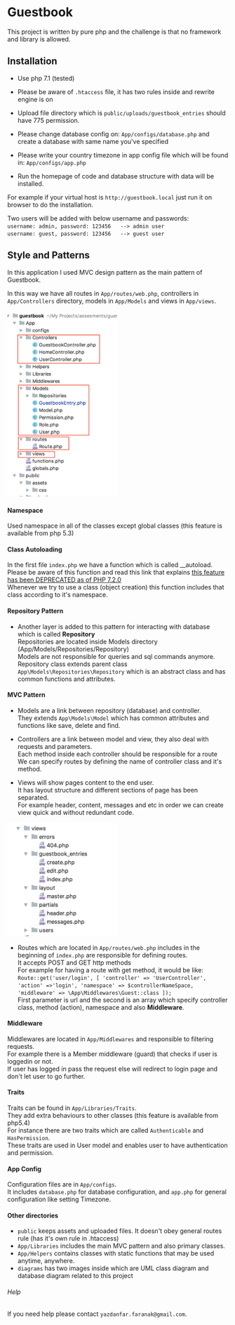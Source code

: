# Guestbook

This project is written by pure php and the challenge is that no framework and library is allowed.

## Installation

* Use php 7.1 (tested)

* Please be aware of ``.htaccess`` file, it has two rules inside and rewrite engine is on

* Upload file directory which is ```public/uploads/guestbook_entries``` should have 775 permission.

* Please change database config on: ``App/configs/database.php`` and create a database with same name you've specified

* Please write your country timezone in app config file which will be found in: ```App/configs/app.php```

* Run the homepage of code and database structure with data will be installed.

For example if your virtual host is ```http://guestbook.local``` just run it on browser to do the installation.

Two users will be added with below username and passwords:  
``username: admin, password: 123456   --> admin user``  
``username: guest, password: 123456   --> guest user``


## Style and Patterns

In this application I used MVC design pattern as the main pattern of Guestbook.  
  
In this way we have all routes in ``App/routes/web.php``, controllers in ``App/Controllers`` directory, models in ``App/Models`` and views in ``App/views``.  
<br/><img src="/readme/screenshots/mvc_pattern.png" width="250px">

#### Namespace
Used namespace in all of the classes except global classes (this feature is available from php 5.3)


#### Class Autoloading
In the first file ```index.php``` we have a function which is called __autoload.  
Please be aware of this function and read this link that explains [this feature has been DEPRECATED as of PHP 7.2.0](http://php.net/manual/en/function.autoload.php)  
Whenever we try to use a class (object creation) this function includes that class according to it's namespace.

#### Repository Pattern
* Another layer is added to this pattern for interacting with database which is called <b>Repository</b>  
Repositories are located inside Models directory (App/Models/Repositories/Repository)  
Models are not responsible for queries and sql commands anymore.  
Repository class extends parent class ``App\Models\Repositories\Repository`` which is an abstract class and has common functions and attributes.

#### MVC Pattern
* Models are a link between repository (database) and controller.  
They extends ``App\Models\Model`` which has common attributes and functions like save, delete and find.

* Controllers are a link between model and view, they also deal with requests and parameters.  
Each method inside each controller should be responsible for a route  
We can specify routes by defining the name of controller class and it's method.

* Views will show pages content to the end user.  
It has layout structure and different sections of page has been separated.  
For example header, content, messages and etc in order we can create view quick and without redundant code.  
<img src="/readme/screenshots/views_layout.png" width="250px">

* Routes which are located in ``App/routes/web.php`` includes in the beginning of ``index.php`` are responsible for defining routes.  
It accepts POST and GET http methods  
For example for having a route with get method, it would be like: 
```Route::get('user/login', [ 'controller' => 'UserController', 'action' =>'login', 'namespace' => $controllerNameSpace, 'middleware' => \App\Middlewares\Guest::class ]);```  
First parameter is url and the second is an array which specify controller class, method (action), namespace and also <b>Middleware</b>.  

#### Middleware
Middlewares are located in ```App/Middlewares``` and responsible to filtering requests.  
For example there is a Member middleware (guard) that checks if user is loggedin or not.  
If user has logged in pass the request else will redirect to login page and don't let user to go further.

#### Traits
Traits can be found in ```App/Libraries/Traits```.  
They add extra behaviours to other classes (this feature is available from php5.4)  
For instance there are two traits which are called ```Authenticable``` and ```HasPermission```.   
These traits are used in User model and enables user to have authentication and permission.

#### App Config
Configuration files are in ```App/configs```.  
It includes ``database.php`` for database configuration, and ``app.php`` for general configuration like setting Timezone.


#### Other directories
* ``public`` keeps assets and uploaded files. It doesn't obey general routes rule (has it's own rule in .htaccess)
* ``App/Libraries`` includes the main MVC pattern and also primary classes.
* ``App/Helpers`` contains classes with static functions that may be used anytime, anywhere.
* ``diagrams`` has two images inside which are UML class diagram and database diagram related to this project

  
###### Help
If you need help please contact `yazdanfar.faranak@gmail.com`.